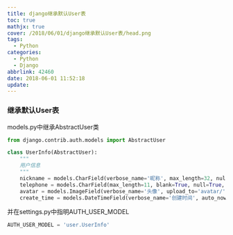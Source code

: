 ```yaml
---
title: django继承默认User表
toc: true
mathjx: true
cover: /2018/06/01/django继承默认User表/head.png
tags:
  - Python
categories:
  - Python
  - Django
abbrlink: 42460
date: 2018-06-01 11:52:18
update:
---
```

### 继承默认User表
models.py中继承AbstractUser类
~~~Python
from django.contrib.auth.models import AbstractUser

class UserInfo(AbstractUser):
    """
    用户信息
    """
    nickname = models.CharField(verbose_name='昵称', max_length=32, null=True)
    telephone = models.CharField(max_length=11, blank=True, null=True, unique=True, verbose_name='手机号码')
    avatar = models.ImageField(verbose_name='头像', upload_to='avatar/', default="avatar/default.png")  # 保存图片
    create_time = models.DateTimeField(verbose_name='创建时间', auto_now_add=True)
~~~

并在settings.py中指明AUTH_USER_MODEL
~~~Python
AUTH_USER_MODEL = 'user.UserInfo'
~~~

